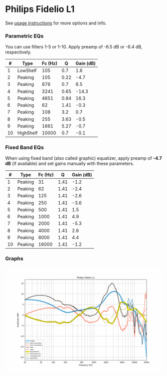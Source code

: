# Philips Fidelio L1
See [usage instructions](https://github.com/jaakkopasanen/AutoEq#usage) for more options and info.

### Parametric EQs
You can use filters 1-5 or 1-10. Apply preamp of -6.5 dB or -6.4 dB, respectively.

|   # | Type      |   Fc (Hz) |    Q |   Gain (dB) |
|-----|-----------|-----------|------|-------------|
|   1 | LowShelf  |       105 | 0.7  |         1.6 |
|   2 | Peaking   |       105 | 0.22 |        -4.7 |
|   3 | Peaking   |       876 | 0.7  |         6.5 |
|   4 | Peaking   |      3241 | 0.65 |       -14.3 |
|   5 | Peaking   |      4651 | 0.84 |        16.3 |
|   6 | Peaking   |        62 | 1.41 |        -0.3 |
|   7 | Peaking   |       108 | 3.2  |         0.7 |
|   8 | Peaking   |       255 | 3.63 |        -0.5 |
|   9 | Peaking   |      1661 | 5.27 |        -0.7 |
|  10 | HighShelf |     10000 | 0.7  |        -0.1 |

### Fixed Band EQs
When using fixed band (also called graphic) equalizer, apply preamp of **-4.7 dB** (if available) and set gains manually with these parameters.

|   # | Type    |   Fc (Hz) |    Q |   Gain (dB) |
|-----|---------|-----------|------|-------------|
|   1 | Peaking |        31 | 1.41 |        -1.2 |
|   2 | Peaking |        62 | 1.41 |        -2.4 |
|   3 | Peaking |       125 | 1.41 |        -2.6 |
|   4 | Peaking |       250 | 1.41 |        -3.6 |
|   5 | Peaking |       500 | 1.41 |         1.5 |
|   6 | Peaking |      1000 | 1.41 |         4.9 |
|   7 | Peaking |      2000 | 1.41 |        -5.3 |
|   8 | Peaking |      4000 | 1.41 |         2.6 |
|   9 | Peaking |      8000 | 1.41 |         4.4 |
|  10 | Peaking |     16000 | 1.41 |        -1.2 |

### Graphs
![](./Philips%20Fidelio%20L1.png)
